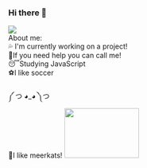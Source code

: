 ### Hi there 👋

<!--
**VitorNasBr/VitorNasBr** is a ✨ _special_ ✨ repository because its `README.md` (this file) appears on your GitHub profile.--!>



<img src="https://cdn.discordapp.com/attachments/752266005538930719/830075961025232906/Sem_Titulo-1.png">
<br>
About me:
<br>
💦 I'm currently working on a project!
<br>
👊If you need help you can call me!
<br>
😴Studying JavaScript
<br>
⚽I like soccer
<br>
<br>
༼ つ ◕_◕ ༽つ
<br>
🦝I like meerkats!

<img src="https://cdn.discordapp.com/attachments/752266005538930719/830070475626512444/o-merkat-suricata-ou-suricato-C3A9-um-pequeno-carnC3ADvoro-na-famC3ADlia-dos-mongueiros-C3BAnico-mem.png" width="150vw" height="100vh">

